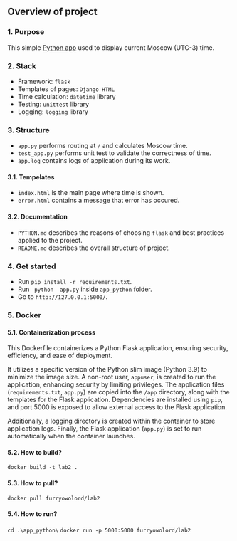 ## Overview of project

### 1. Purpose

This simple [Python app](/app_python/)  used to display current Moscow (UTC-3) time.

### 2. Stack
- Framework: ``flask``
- Templates of pages: ``Django HTML``
- Time calculation: ``datetime`` library
- Testing: ``unittest`` library
- Logging: ``logging`` library


### 3. Structure

- ``app.py`` performs routing at ``/`` and calculates Moscow time.
- ``test_app.py`` performs unit test to validate the correctness of time.
- ``app.log`` contains logs of application during its work.

#### 3.1. Tempelates
-  ``index.html`` is the main page where time is shown.
-  ``error.html`` contains a message that error has occured.

#### 3.2. Documentation
- ``PYTHON.md`` describes the reasons of choosing ``flask`` and best practices applied to the project.
- ``README.md`` describes the overall structure of project.


### 4. Get started
- Run ``pip install -r requirements.txt``.
- Run `` python  app.py`` inside ``app_python`` folder.
- Go to ``http://127.0.0.1:5000/``.

### 5. Docker

#### 5.1. Containerization process

This Dockerfile containerizes a Python Flask application, ensuring security, efficiency, and ease of deployment. 

It utilizes a specific version of the Python slim image (Python 3.9) to minimize the image size. A non-root user, `appuser`, is created to run the application, enhancing security by limiting privileges. The application files (`requirements.txt`, `app.py`) are copied into the `/app` directory, along with the templates for the Flask application. Dependencies are installed using `pip`, and port 5000 is exposed to allow external access to the Flask application. 

Additionally, a logging directory is created within the container to store application logs. Finally, the Flask application (`app.py`) is set to run automatically when the container launches. 
#### 5.2. How to build?
`docker build -t lab2 .`
#### 5.3.  How to pull?
`docker pull furryowolord/lab2`
#### 5.4. How to run?
`cd .\app_python\`
`docker run -p 5000:5000 furryowolord/lab2`

          